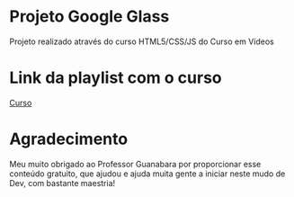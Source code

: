 # Projeto Google Glass
Projeto realizado através do curso HTML5/CSS/JS do Curso em Vídeos

# Link da playlist com o curso

<a href="https://www.youtube.com/watch?v=epDCjksKMok&list=PLHz_AreHm4dlAnJ_jJtV29RFxnPHDuk9o&index=1">Curso</a>

# Agradecimento 

Meu muito obrigado ao Professor Guanabara por proporcionar esse conteúdo gratuito, 
que ajudou e ajuda muita gente a iniciar neste mudo de Dev, com bastante maestria!

